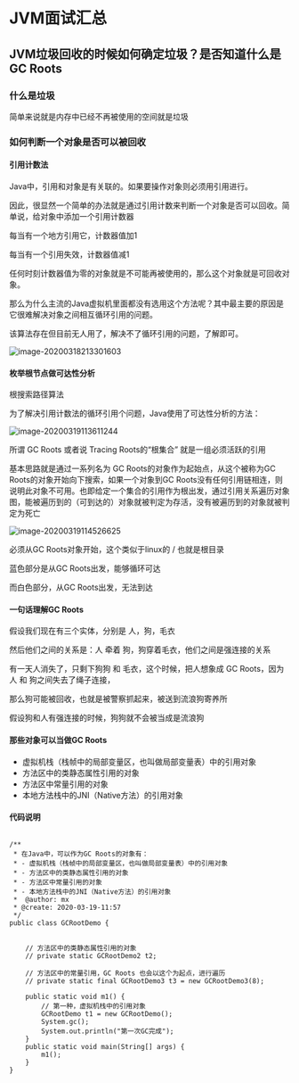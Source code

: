 # JVM面试汇总

## JVM垃圾回收的时候如何确定垃圾？是否知道什么是GC Roots

### 什么是垃圾

简单来说就是内存中已经不再被使用的空间就是垃圾

### 如何判断一个对象是否可以被回收

#### 引用计数法

Java中，引用和对象是有关联的。如果要操作对象则必须用引用进行。

因此，很显然一个简单的办法就是通过引用计数来判断一个对象是否可以回收。简单说，给对象中添加一个引用计数器

每当有一个地方引用它，计数器值加1

每当有一个引用失效，计数器值减1

任何时刻计数器值为零的对象就是不可能再被使用的，那么这个对象就是可回收对象。

那么为什么主流的Java虚拟机里面都没有选用这个方法呢？其中最主要的原因是它很难解决对象之间相互循环引用的问题。

该算法存在但目前无人用了，解决不了循环引用的问题，了解即可。

![image-20200318213301603](https://cdn.losey.top/blog/image-20200318213301603.png)

#### 枚举根节点做可达性分析

根搜索路径算法

为了解决引用计数法的循环引用个问题，Java使用了可达性分析的方法：

![image-20200319113611244](https://cdn.losey.top/blog/image-20200319113611244.png)

所谓 GC Roots 或者说 Tracing Roots的“根集合” 就是一组必须活跃的引用

基本思路就是通过一系列名为 GC Roots的对象作为起始点，从这个被称为GC Roots的对象开始向下搜索，如果一个对象到GC Roots没有任何引用链相连，则说明此对象不可用。也即给定一个集合的引用作为根出发，通过引用关系遍历对象图，能被遍历到的（可到达的）对象就被判定为存活，没有被遍历到的对象就被判定为死亡

![image-20200319114526625](https://cdn.losey.top/blog/image-20200319114526625.png)

必须从GC Roots对象开始，这个类似于linux的 /  也就是根目录

蓝色部分是从GC Roots出发，能够循环可达

而白色部分，从GC Roots出发，无法到达



#### 一句话理解GC Roots

假设我们现在有三个实体，分别是 人，狗，毛衣

然后他们之间的关系是：人 牵着 狗，狗穿着毛衣，他们之间是强连接的关系

有一天人消失了，只剩下狗狗 和 毛衣，这个时候，把人想象成 GC Roots，因为 人 和 狗之间失去了绳子连接，

那么狗可能被回收，也就是被警察抓起来，被送到流浪狗寄养所

假设狗和人有强连接的时候，狗狗就不会被当成是流浪狗

#### 那些对象可以当做GC Roots

- 虚拟机栈（栈帧中的局部变量区，也叫做局部变量表）中的引用对象
- 方法区中的类静态属性引用的对象
- 方法区中常量引用的对象
- 本地方法栈中的JNI（Native方法）的引用对象

#### 代码说明

```

/**
 * 在Java中，可以作为GC Roots的对象有：
 * - 虚拟机栈（栈帧中的局部变量区，也叫做局部变量表）中的引用对象
 * - 方法区中的类静态属性引用的对象
 * - 方法区中常量引用的对象
 * - 本地方法栈中的JNI（Native方法）的引用对象
 *  @author: mx
 * @create: 2020-03-19-11:57
 */
public class GCRootDemo {


    // 方法区中的类静态属性引用的对象
    // private static GCRootDemo2 t2;

    // 方法区中的常量引用，GC Roots 也会以这个为起点，进行遍历
    // private static final GCRootDemo3 t3 = new GCRootDemo3(8);

    public static void m1() {
        // 第一种，虚拟机栈中的引用对象
        GCRootDemo t1 = new GCRootDemo();
        System.gc();
        System.out.println("第一次GC完成");
    }
    public static void main(String[] args) {
        m1();
    }
}
```

